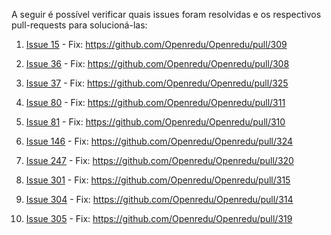 A seguir é possível verificar quais issues foram resolvidas e os respectivos pull-requests para solucioná-las:

1. [Issue 15](https://github.com/Openredu/Openredu/issues/15) - Fix: https://github.com/Openredu/Openredu/pull/309

1. [Issue 36](https://github.com/Openredu/Openredu/issues/36) - Fix: https://github.com/Openredu/Openredu/pull/308

1. [Issue 37](https://github.com/Openredu/Openredu/issues/37) - Fix: https://github.com/Openredu/Openredu/pull/325

1. [Issue 80](https://github.com/Openredu/Openredu/issues/80) - Fix: https://github.com/Openredu/Openredu/pull/311

1. [Issue 81](https://github.com/Openredu/Openredu/issues/81) - Fix: https://github.com/Openredu/Openredu/pull/310

1. [Issue 146](https://github.com/Openredu/Openredu/issues/146) - Fix: https://github.com/Openredu/Openredu/pull/324

1. [Issue 247](https://github.com/Openredu/Openredu/issues/247) - Fix: https://github.com/Openredu/Openredu/pull/320

1. [Issue 301](https://github.com/Openredu/Openredu/issues/301) - Fix: https://github.com/Openredu/Openredu/pull/315

1. [Issue 304](https://github.com/Openredu/Openredu/issues/304) - Fix: https://github.com/Openredu/Openredu/pull/314


1. [Issue 305](https://github.com/Openredu/Openredu/issues/305) - Fix: https://github.com/Openredu/Openredu/pull/319
